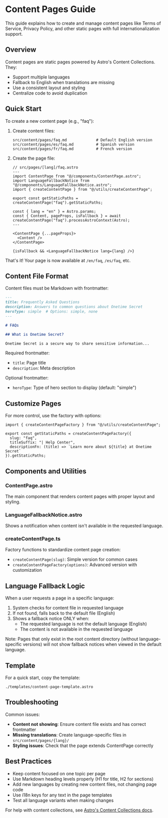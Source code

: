 # Content Pages Guide

This guide explains how to create and manage content pages like Terms of Service, Privacy Policy, and other static pages with full internationalization support.

## Overview

Content pages are static pages powered by Astro's Content Collections. They:

- Support multiple languages
- Fallback to English when translations are missing
- Use a consistent layout and styling
- Centralize code to avoid duplication

## Quick Start

To create a new content page (e.g., "faq"):

1. Create content files:
   ```
   src/content/pages/faq.md             # Default English version
   src/content/pages/es/faq.md          # Spanish version
   src/content/pages/fr/faq.md          # French version
   ```

2. Create the page file:
   ```astro
   // src/pages/[lang]/faq.astro
   ---
   import ContentPage from "@/components/ContentPage.astro";
   import LanguageFallbackNotice from "@/components/LanguageFallbackNotice.astro";
   import { createContentPage } from "@/utils/createContentPage";

   export const getStaticPaths = createContentPage("faq").getStaticPaths;

   const { lang = "en" } = Astro.params;
   const { Content, pageProps, isFallback } = await createContentPage("faq").processAstroContext(Astro);
   ---

   <ContentPage {...pageProps}>
     <Content />
   </ContentPage>

   {isFallback && <LanguageFallbackNotice lang={lang} />}
   ```

That's it! Your page is now available at `/en/faq`, `/es/faq`, etc.

## Content File Format

Content files must be Markdown with frontmatter:

```md
---
title: Frequently Asked Questions
description: Answers to common questions about Onetime Secret
heroType: simple  # Options: simple, none
---

# FAQs

## What is Onetime Secret?

Onetime Secret is a secure way to share sensitive information...
```

Required frontmatter:
- `title`: Page title
- `description`: Meta description

Optional frontmatter:
- `heroType`: Type of hero section to display (default: "simple")

## Customize Pages

For more control, use the factory with options:

```astro
import { createContentPageFactory } from "@/utils/createContentPage";

export const getStaticPaths = createContentPageFactory({
  slug: "faq",
  titleSuffix: "| Help Center",
  descriptionFn: (title) => `Learn more about ${title} at Onetime Secret`
}).getStaticPaths;
```

## Components and Utilities

### ContentPage.astro
The main component that renders content pages with proper layout and styling.

### LanguageFallbackNotice.astro
Shows a notification when content isn't available in the requested language.

### createContentPage.ts
Factory functions to standardize content page creation:
- `createContentPage(slug)`: Simple version for common cases
- `createContentPageFactory(options)`: Advanced version with customization

## Language Fallback Logic

When a user requests a page in a specific language:

1. System checks for content file in requested language
2. If not found, falls back to the default file (English)
3. Shows a fallback notice ONLY when:
   - The requested language is not the default language (English)
   - The content is not available in the requested language

Note: Pages that only exist in the root content directory (without language-specific versions)
will not show fallback notices when viewed in the default language.

## Template

For a quick start, copy the template:
```
./templates/content-page-template.astro
```

## Troubleshooting

Common issues:

- **Content not showing**: Ensure content file exists and has correct frontmatter
- **Missing translations**: Create language-specific files in `src/content/pages/{lang}/`
- **Styling issues**: Check that the page extends ContentPage correctly

## Best Practices

- Keep content focused on one topic per page
- Use Markdown heading levels properly (H1 for title, H2 for sections)
- Add new languages by creating new content files, not changing page code
- Use i18n keys for any text in the page templates
- Test all language variants when making changes

For help with content collections, see [Astro's Content Collections docs](https://docs.astro.build/en/guides/content-collections/).
